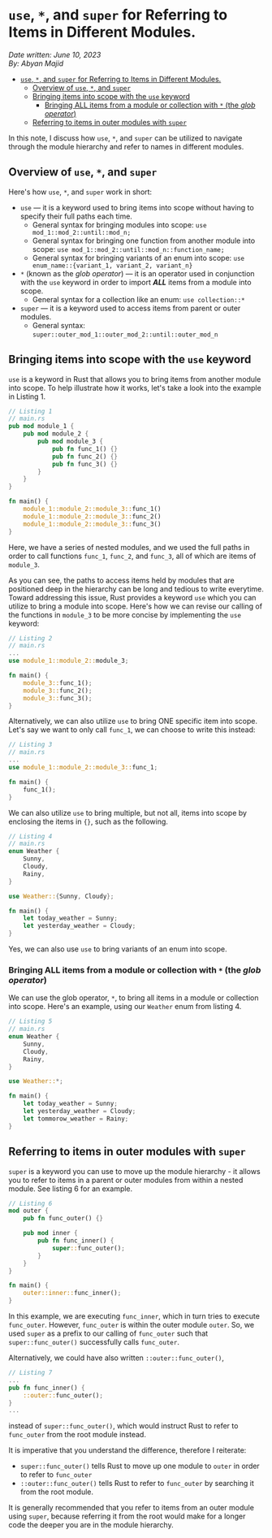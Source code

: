 # `use`, `*`, and `super` for Referring to Items in Different Modules.

*Date written: June 10, 2023* \
*By: Abyan Majid*

- [`use`, `*`, and `super` for Referring to Items in Different Modules.](#use--and-super-for-referring-to-items-in-different-modules)
  - [Overview of `use`, `*`, and `super`](#overview-of-use--and-super)
  - [Bringing items into scope with the `use` keyword](#bringing-items-into-scope-with-the-use-keyword)
    - [Bringing ALL items from a module or collection with `*` (the *glob operator*)](#bringing-all-items-from-a-module-or-collection-with--the-glob-operator)
  - [Referring to items in outer modules with `super`](#referring-to-items-in-outer-modules-with-super)

In this note, I discuss how `use`, `*`, and `super` can be utilized to navigate through the module hierarchy and refer to names in different modules.

## Overview of `use`, `*`, and `super`
Here's how `use`, `*`, and `super` work in short:
- `use` — it is a keyword used to bring items into scope without having to specify their full paths each time.
  - General syntax for bringing modules into scope: `use mod_1::mod_2::until::mod_n;`
  - General syntax for bringing one function from another module into scope: `use mod_1::mod_2::until::mod_n::function_name;`
  - General syntax for bringing variants of an enum into scope: `use enum_name::{variant_1, variant_2, variant_n}`
- `*` (known as the *glob operator*) — it is an operator used in conjunction with the `use` keyword in order to import ***ALL*** items from a module into scope.
  - General syntax for a collection like an enum: `use collection::*`
- `super` — it is a keyword used to access items from parent or outer modules.
  - General syntax: `super::outer_mod_1::outer_mod_2::until::outer_mod_n`

## Bringing items into scope with the `use` keyword
`use` is a keyword in Rust that allows you to bring items from another module into scope. To help illustrate how it works, let's take a look into the example in Listing 1.
```rust
// Listing 1
// main.rs
pub mod module_1 {
    pub mod module_2 {
        pub mod module_3 {
            pub fn func_1() {}
            pub fn func_2() {}
            pub fn func_3() {}
        }
    }
}

fn main() {
    module_1::module_2::module_3::func_1()
    module_1::module_2::module_3::func_2()
    module_1::module_2::module_3::func_3()
}
```
Here, we have a series of nested modules, and we used the full paths in order to call functions `func_1`, `func_2`, and `func_3`, all of which are items of `module_3`.

As you can see, the paths to access items held by modules that are positioned deep in the hierarchy can be long and tedious to write everytime. Toward addressing this issue, Rust provides a keyword `use` which you can utilize to bring a module into scope. Here's how we can revise our calling of the functions in `module_3` to be more concise by implementing the `use` keyword:
```rust
// Listing 2
// main.rs
...
use module_1::module_2::module_3;

fn main() {
    module_3::func_1();
    module_3::func_2();
    module_3::func_3();
}
```
Alternatively, we can also utilize `use` to bring ONE specific item into scope. Let's say we want to only call `func_1`, we can choose to write this instead:
```rust
// Listing 3
// main.rs
...
use module_1::module_2::module_3::func_1;

fn main() {
    func_1();
}
```
We can also utilize `use` to bring multiple, but not all, items into scope by enclosing the items in `{}`, such as the following.
```rust
// Listing 4
// main.rs
enum Weather {
    Sunny,
    Cloudy,
    Rainy,
}

use Weather::{Sunny, Cloudy};

fn main() {
    let today_weather = Sunny;
    let yesterday_weather = Cloudy;
}
```
Yes, we can also use `use` to bring variants of an enum into scope.

### Bringing ALL items from a module or collection with `*` (the *glob operator*)
We can use the glob operator, `*`, to bring all items in a module or collection into scope. Here's an example, using our `Weather` enum from listing 4.
```rust
// Listing 5
// main.rs
enum Weather {
    Sunny,
    Cloudy,
    Rainy,
}

use Weather::*;

fn main() {
    let today_weather = Sunny;
    let yesterday_weather = Cloudy;
    let tommorow_weather = Rainy;
}
```

## Referring to items in outer modules with `super`
`super` is a keyword you can use to move up the module hierarchy - it allows you to refer to items in a parent or outer modules from within a nested module. See listing 6 for an example.

```rust
// Listing 6
mod outer {
    pub fn func_outer() {}

    pub mod inner {
        pub fn func_inner() {
            super::func_outer();
        }
    }
}

fn main() {
    outer::inner::func_inner();
}
```
In this example, we are executing `func_inner`, which in turn tries to execute `func_outer`. However, `func_outer` is within the outer module `outer`. So, we used `super` as a prefix to our calling of `func_outer` such that `super::func_outer()` successfully calls `func_outer`.

Alternatively, we could have also written `::outer::func_outer()`,
```rust
// Listing 7
...
pub fn func_inner() {
    ::outer::func_outer();
}
...
```
instead of `super::func_outer()`, which would instruct Rust to refer to `func_outer` from the root module instead.

It is imperative that you understand the difference, therefore I reiterate:
- `super::func_outer()` tells Rust to move up one module to `outer` in order to refer to `func_outer`
- `::outer::func_outer()` tells Rust to refer to `func_outer` by searching it from the root module.

It is generally recommended that you refer to items from an outer module using `super`, because referring it from the root would make for a longer code the deeper you are in the module hierarchy.
